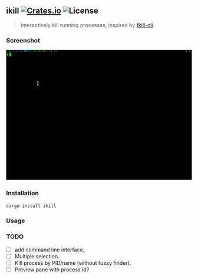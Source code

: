 ikill [![Crates.io](https://img.shields.io/crates/v/ikill)](https://crates.io/crates/ikill) ![License](https://img.shields.io/crates/l/ikill)
---

> Interactively kill running processes, inspired by [fkill-cli](https://github.com/sindresorhus/fkill-cli).

### Screenshot

[![A screenshot](./screencast.gif)](./screencast.gif)

### Installation
```
cargo install ikill
```
### Usage

### TODO
 - [ ] add command line interface.
 - [ ] Multiple selection.
 - [ ] Kill process by PID/name (without fuzzy finder).
 - [ ] Preview pane with process id?
